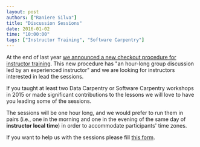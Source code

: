 ```yaml
---
layout: post
authors: ["Raniere Silva"]
title: "Discussion Sessions"
date: 2016-01-02
time: "10:00:00"
tags: ["Instructor Training", "Software Carpentry"]
---
```

At the end of last year
[we announced a new checkout procedure for instructor training]({{site.baseurl}}/blog/2015/12/instructor-training-checkout-procedure.html).
This new procedure has "an hour-long group discussion led by an experienced instructor"
and we are looking for instructors interested in lead the sessions.

<!--more-->

If you taught at least two Data Carpentry or Software Carpentry workshops in 2015
or made significant contributions to the lessons
we will love to have you leading some of the sessions.

The sessions will be one hour long, and we would prefer to run them in pairs
(i.e., one in the morning and one in the evening of the same day of **instructor local time**)
in order to accommodate participants' time zones.

If you want to help us with the sessions please fill
[this form](https://docs.google.com/forms/d/1F2POnxM6HG-cvCnf2jmXS4w3dv2_fczMPUeaTwNuEeI/viewform).
